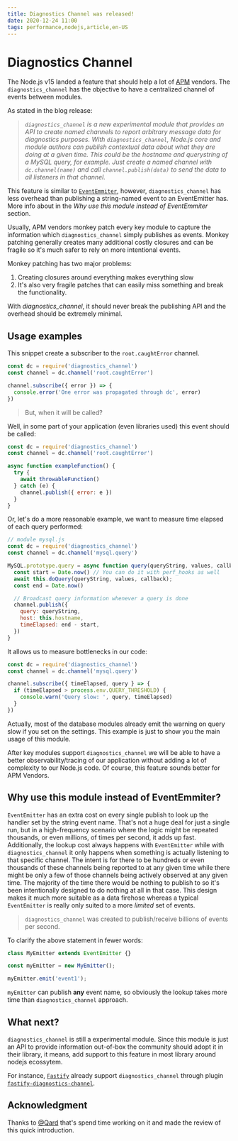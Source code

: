 ```yaml
---
title: Diagnostics Channel was released!
date: 2020-12-24 11:00
tags: performance,nodejs,article,en-US
---
```


# Diagnostics Channel

The Node.js v15 landed a feature that should help a lot of [APM][] vendors.
The `diagnostics_channel` has the objective to have a centralized channel of events between modules.

As stated in the blog release:

> _`diagnostics_channel` is a new experimental module that provides an API to create named channels to report arbitrary
message data for diagnostics purposes.
With `diagnostics_channel`, Node.js core and module authors can publish contextual data about what they are doing at a
given time. This could be the _hostname_ and querystring of a MySQL query, for example.
Just create a named channel with `dc.channel(name)` and call `channel.publish(data)` to send the data to all listeners
in that channel._

This feature is similar to [`EventEmmiter`](https://nodejs.org/api/events.html#events_class_eventemitter),
however, `diagnostics_channel` has less overhead than publishing a string-named event to an EventEmitter has.
More info about in the _Why use this module instead of EventEmmiter_ section.

Usually, APM vendors monkey patch every key module to capture the information which `diagnostics_channel` simply
publishes as events.
Monkey patching generally creates many additional costly closures and can be fragile so it's much safer to rely on more
intentional events.

Monkey patching has two major problems:
1. Creating closures around everything makes everything slow
2. It's also very fragile patches that can easily miss something and break the functionality.

With _diagnostics_channel_, it should never break the publishing API and the overhead should be extremely minimal.

## Usage examples

This snippet create a subscriber to the `root.caughtError` channel.

```js
const dc = require('diagnostics_channel')
const channel = dc.channel('root.caughtError')

channel.subscribe({ error }) => {
  console.error('One error was propagated through dc', error)
})
```

> But, when it will be called?

Well, in some part of your application (even libraries used) this event should be called:

```js
const dc = require('diagnostics_channel')
const channel = dc.channel('root.caughtError')

async function exampleFunction() {
  try {
    await throwableFunction()
  } catch (e) {
    channel.publish({ error: e })
  }
}
```

Or, let's do a more reasonable example, we want to measure time elapsed of each query performed:

```js
// module mysql.js
const dc = require('diagnostics_channel')
const channel = dc.channel('mysql.query')

MySQL.prototype.query = async function query(queryString, values, callback) {
  const start = Date.now() // You can do it with perf_hooks as well
  await this.doQuery(queryString, values, callback);
  const end = Date.now()

  // Broadcast query information whenever a query is done
  channel.publish({
    query: queryString,
    host: this.hostname,
    timeElapsed: end - start,
  })
}
```

It allows us to measure bottlenecks in our code:

```js
const dc = require('diagnostics_channel')
const channel = dc.channel('mysql.query')

channel.subscribe({ timeElapsed, query } => {
  if (timeElapsed > process.env.QUERY_THRESHOLD) {
    console.warn('Query slow: ', query, timeElapsed)
  }
})
```

Actually, most of the database modules already emit the warning on query slow if you set on the settings.
This example is just to show you the main usage of this module.

After key modules support `diagnostics_channel` we will be able to have a better observability/tracing of our
application without adding a lot of complexity to our Node.js code.
Of course, this feature sounds better for APM Vendors.

## Why use this module instead of EventEmmiter?

`EventEmitter` has an extra cost on every single publish to look up the handler set by the string event name.
That's not a huge deal for just a single run, but in a high-frequency scenario where the logic might be repeated
thousands, or even millions, of times per second, it adds up fast.
Additionally, the lookup cost always happens with `EventEmitter` while with `diagnostics_channel` it only happens when
something is actually listening to that specific channel.
The intent is for there to be hundreds or even thousands of these channels being reported to at any given time while
there might be only a few of those channels being actively observed at any given time.
The majority of the time there would be nothing to publish to so it's been intentionally designed to do nothing at all
in that case. This design makes it much more suitable as a data firehose whereas a typical `EventEmitter` is really only
suited to a more _limited_ set of events.

> `diagnostics_channel` was created to publish/receive billions of events per second.

To clarify the above statement in fewer words:

```js
class MyEmitter extends EventEmitter {}

const myEmitter = new MyEmitter();

myEmitter.emit('event1');
```

`myEmitter` can publish **any** event name, so obviously the lookup takes more time than `diagnostics_channel` approach. 

## What next?

`diagnostics_channel` is still a experimental module. Since this module is just an API to provide information out-of-box the community should adopt it in their library, it means, add support to this feature in most library around nodejs ecossytem.

For instance, [`Fastify`](http://fastify.io/) already support `diagnostics_channel` through plugin
[`fastify-diagnostics-channel`](https://github.com/fastify/fastify-diagnostics-channel).

## Acknowledgment

Thanks to [@Qard](http://stephenbelanger.com/) that's spend time working on it and made the review of this quick introduction.

[APM]: https://en.wikipedia.org/wiki/Application_performance_management

